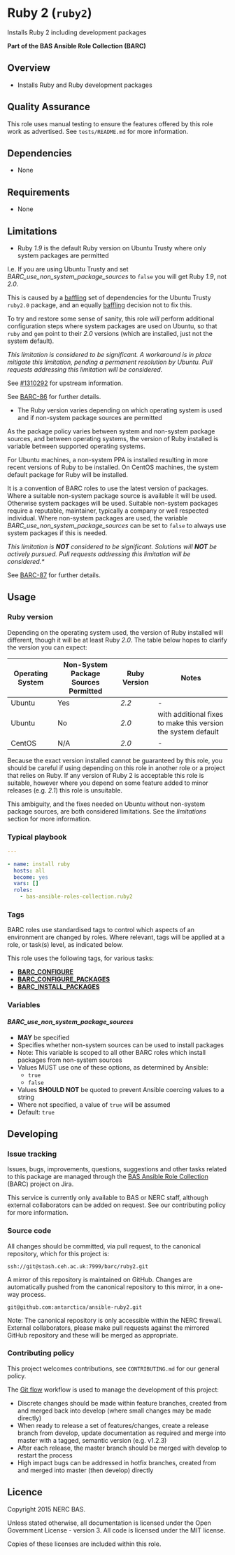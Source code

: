 # Ruby 2 (`ruby2`)

Installs Ruby 2 including development packages

**Part of the BAS Ansible Role Collection (BARC)**

## Overview

* Installs Ruby and Ruby development packages

## Quality Assurance

This role uses manual testing to ensure the features offered by this role work as advertised. 
See `tests/README.md` for more information.

## Dependencies

* None

## Requirements

* None

## Limitations

* Ruby *1.9* is the default Ruby version on Ubuntu Trusty where only system packages are permitted

I.e. If you are using Ubuntu Trusty and set *BARC_use_non_system_package_sources* to `false` you will get Ruby *1.9*,
not *2.0*.

This is caused by a [baffling](https://www.youtube.com/watch?v=iLeyp5QXLnk) set of dependencies for the Ubuntu Trusty 
`ruby2.0` package, and an equally [baffling](https://www.youtube.com/watch?v=iWno0BWOo14) decision not to fix this.

To try and restore some sense of sanity, this role *will* perform additional configuration steps where system packages 
are used on Ubuntu, so that `ruby` and `gem` point to their *2.0* versions (which are installed, just not the system 
default).

*This limitation is considered to be significant. A workaround is in place mitigate this limitation, pending a*
*permanent resolution by Ubuntu. Pull requests addressing this limitation will be considered.*

See [#1310292](https://bugs.launchpad.net/ubuntu/+source/ruby2.0/+bug/1310292) for upstream information.

See [BARC-86](https://jira.ceh.ac.uk/browse/BARC-86) for further details.

* The Ruby version varies depending on which operating system is used and if non-system package sources are permitted

As the package policy varies between system and non-system package sources, and between operating systems, the version 
of Ruby installed is variable between supported operating systems.

For Ubuntu machines, a non-system PPA is installed resulting in more recent versions of Ruby to be installed. On CentOS 
machines, the system default package for Ruby will be installed.

It is a convention of BARC roles to use the latest version of packages. Where a suitable non-system package source is 
available it will be used. Otherwise system packages will be used. Suitable non-system packages require a reputable,
maintainer, typically a company or well respected individual. Where non-system packages are used, the variable 
*BARC_use_non_system_package_sources* can be set to `false` to always use system packages if this is needed.

_This limitation is **NOT** considered to be significant. Solutions will **NOT** be actively pursued._ 
_Pull requests addressing this limitation will be considered.*_

See [BARC-87](https://jira.ceh.ac.uk/browse/BARC-87) for further details.

## Usage

### Ruby version

Depending on the operating system used, the version of Ruby installed will different, though it will be at least Ruby 
*2.0*. The table below hopes to clarify the version you can expect:

| Operating System | Non-System Package Sources Permitted | Ruby Version | Notes                                                         |
| ---------------- | ------------------------------------ | ------------ | ------------------------------------------------------------- |
| Ubuntu           | Yes                                  | *2.2*        | -                                                             |
| Ubuntu           | No                                   | *2.0*        | with additional fixes to make this version the system default |
| CentOS           | N/A                                  | *2.0*        | -                                                             |

Because the exact version installed cannot be guaranteed by this role, you should be careful if using depending on this 
role in another role or a project that relies on Ruby. If any version of Ruby 2 is acceptable this role is suitable,
however where you depend on some feature added to minor releases (e.g. *2.1*) this role is unsuitable.

This ambiguity, and the fixes needed on Ubuntu without non-system package sources, are both considered limitations.
See the *limitations* section for more information.

### Typical playbook

```yaml
---

- name: install ruby
  hosts: all
  become: yes
  vars: []
  roles:
    - bas-ansible-roles-collection.ruby2
```

### Tags

BARC roles use standardised tags to control which aspects of an environment are changed by roles. Where relevant, tags
will be applied at a role, or task(s) level, as indicated below.

This role uses the following tags, for various tasks:

* [**BARC_CONFIGURE**](https://antarctica.hackpad.com/BARC-Standardised-Tags-AviQxxiBa3y#:h=BARC_CONFIGURE)
* [**BARC_CONFIGURE_PACKAGES**](https://antarctica.hackpad.com/BARC-Standardised-Tags-AviQxxiBa3y#:h=BARC_CONFIGURE_PACKAGE)
* [**BARC_INSTALL_PACKAGES**](https://antarctica.hackpad.com/BARC-Standardised-Tags-AviQxxiBa3y#:h=BARC_INSTALL_PACKAGE)

### Variables

#### *BARC_use_non_system_package_sources*

* **MAY** be specified
* Specifies whether non-system sources can be used to install packages
* Note: This variable is scoped to all other BARC roles which install packages from non-system sources
* Values MUST use one of these options, as determined by Ansible:
    * `true`
    * `false`
* Values **SHOULD NOT** be quoted to prevent Ansible coercing values to a string
* Where not specified, a value of `true` will be assumed
* Default: `true`

## Developing

### Issue tracking

Issues, bugs, improvements, questions, suggestions and other tasks related to this package are managed through the 
[BAS Ansible Role Collection](https://jira.ceh.ac.uk/projects/BARC) (BARC) project on Jira.

This service is currently only available to BAS or NERC staff, although external collaborators can be added on request.
See our contributing policy for more information.

### Source code

All changes should be committed, via pull request, to the canonical repository, which for this project is:

`ssh://git@stash.ceh.ac.uk:7999/barc/ruby2.git`

A mirror of this repository is maintained on GitHub. Changes are automatically pushed from the canonical repository to
this mirror, in a one-way process.

`git@github.com:antarctica/ansible-ruby2.git`

Note: The canonical repository is only accessible within the NERC firewall. External collaborators, please make pull 
requests against the mirrored GitHub repository and these will be merged as appropriate.

### Contributing policy

This project welcomes contributions, see `CONTRIBUTING.md` for our general policy.

The [Git flow](https://www.atlassian.com/git/tutorials/comparing-workflows/gitflow-workflow/) 
workflow is used to manage the development of this project:

* Discrete changes should be made within feature branches, created from and merged back into develop 
(where small changes may be made directly)
* When ready to release a set of features/changes, create a release branch from develop, update documentation as 
required and merge into master with a tagged, semantic version (e.g. v1.2.3)
* After each release, the master branch should be merged with develop to restart the process
* High impact bugs can be addressed in hotfix branches, created from and merged into master (then develop) directly

## Licence

Copyright 2015 NERC BAS.

Unless stated otherwise, all documentation is licensed under the Open Government License - version 3. All code is
licensed under the MIT license.

Copies of these licenses are included within this role.
